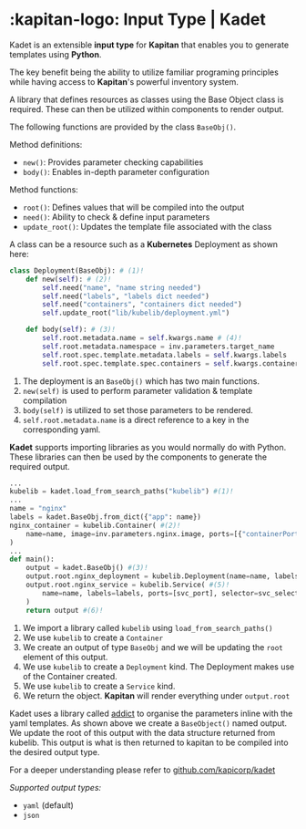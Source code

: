 # :kapitan-logo: **Input Type | Kadet**

Kadet is an extensible **input type** for **Kapitan** that enables you to generate templates using **Python**. 

The key benefit being the ability to utilize familiar programing principles while having access to **Kapitan**'s powerful inventory system.

A library that defines resources as classes using the Base Object class is required. These can then be utilized within components to render output.

The following functions are provided by the class `BaseObj()`.

Method definitions:

- `new()`: Provides parameter checking capabilities
- `body()`: Enables in-depth parameter configuration

Method functions:

- `root()`: Defines values that will be compiled into the output
- `need()`: Ability to check & define input parameters
- `update_root()`: Updates the template file associated with the class

A class can be a resource such as a **Kubernetes** Deployment as shown here:

```python
class Deployment(BaseObj): # (1)!
    def new(self): # (2)!
        self.need("name", "name string needed")
        self.need("labels", "labels dict needed")
        self.need("containers", "containers dict needed")
        self.update_root("lib/kubelib/deployment.yml")

    def body(self): # (3)!
        self.root.metadata.name = self.kwargs.name # (4)!
        self.root.metadata.namespace = inv.parameters.target_name
        self.root.spec.template.metadata.labels = self.kwargs.labels
        self.root.spec.template.spec.containers = self.kwargs.containers
```

1. The deployment is an `BaseObj()` which has two main functions. 
2. `new(self)` is used to perform parameter validation & template compilation
3. `body(self)` is utilized to set those parameters to be rendered. 
4. `self.root.metadata.name` is a direct reference to a key in the corresponding yaml.


**Kadet** supports importing libraries as you would normally do with Python. These libraries can then be used by the components to generate the required output.



```python
...
kubelib = kadet.load_from_search_paths("kubelib") #(1)!
...
name = "nginx"
labels = kadet.BaseObj.from_dict({"app": name})
nginx_container = kubelib.Container( #(2)!
    name=name, image=inv.parameters.nginx.image, ports=[{"containerPort": 80}]
)
...
def main():
    output = kadet.BaseObj() #(3)!
    output.root.nginx_deployment = kubelib.Deployment(name=name, labels=labels, containers=[nginx_container]) #(4)!
    output.root.nginx_service = kubelib.Service( #(5)!
        name=name, labels=labels, ports=[svc_port], selector=svc_selector
    )
    return output #(6)!
```

1. We import a library called `kubelib` using `load_from_search_paths()`
2. We use `kubelib` to create a `Container`
3. We create an output of type `BaseObj` and we will be updating the `root` element of this output.
4. We use `kubelib` to create a `Deployment` kind. The Deployment makes use of the Container created.
5. We use `kubelib` to create a `Service` kind.
6. We return the object. **Kapitan** will render everything under `output.root`

Kadet uses a library called [addict](https://github.com/mewwts/addict) to organise the parameters inline with the yaml templates.
As shown above we create a `BaseObject()` named output. We update the root of this output with the data structure returned from kubelib. This output is what is then returned to kapitan to be compiled into the desired output type.

For a deeper understanding please refer to [github.com/kapicorp/kadet](https://github.com/kapicorp/kadet)

*Supported output types:*

- `yaml` (default)
- `json`

